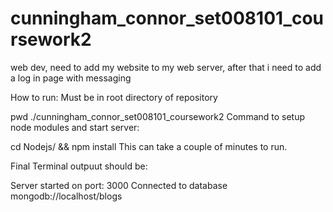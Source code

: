 # cunningham_connor_set008101_coursework2

web dev, need to add my website to my web server, after that i need to add a log in page with messaging

How to run:
Must be in root directory of repository

pwd
./cunningham_connor_set008101_coursework2
Command to setup node modules and start server:

cd Nodejs/ && npm install
This can take a couple of minutes to run.

Final Terminal outpuut should be:

Server started on  port: 3000
Connected to database mongodb://localhost/blogs
